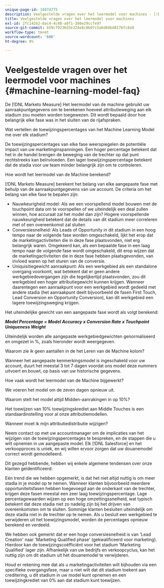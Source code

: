 ```yaml
---
unique-page-id: 18874775
description: Veelgestelde vragen over het leermodel voor machines - [!DNL Marketo Measure] - Productdocumentatie
title: Veelgestelde vragen over het leermodel voor machines
exl-id: 2fc142b2-8ac4-4c48-a8f1-398e29ccfe97
source-git-commit: b59c79236d3e324e8c8b07c5a6d68bd8176fc8a9
workflow-type: tm+mt
source-wordcount: '686'
ht-degree: 0%

---
```


# Veelgestelde vragen over het leermodel voor machines {#machine-learning-model-faq}

De [!DNL Marketo Measure] Het leermodel van de machine gebruikt uw aanraakpuntgegevens om te berekenen hoeveel attributieweging aan elk stadium zou moeten worden toegewezen. Dit wordt bepaald door hoe belangrijk elke fase was in het sluiten van de rijafspraken.

Wat vertellen de toewijzingspercentages van het Machine Learning Model me over elk stadium?

De toewijzingspercentages van elke fase weerspiegelen de potentiële impact van uw marketinginspanningen. Een hoger percentage betekent dat het in de handel brengen de beweging van de trechter op dat punt rechtstreeks kan beïnvloeden. Een lager toewijzingspercentage betekent dat de stadia voor uw team minder belangrijk zijn om te controleren.

Hoe wordt het leermodel van de Machine berekend?

[!DNL Marketo Measure] berekent het belang van elke aangepaste fase met behulp van de aanraakpuntgegevens van uw account. De criteria om het belang van elke fase te bepalen zijn:

* Nauwkeurigheid model: Als we een voorspellend model bouwen met de touchpoint data om te voorspellen of we uiteindelijk een deal zullen winnen, hoe accuraat zal het model dan zijn? Hogere voorspellende nauwkeurigheid betekent dat de details van dit stadium meer correleren met of een overeenkomst zal sluiten
* Conversiesnelheid: Als Leads of Opportunity in dit stadium in een hoog tempo naar de volgende fase worden omgeschakeld, lijkt het erop dat de marketingactiviteiten die in deze fase plaatsvonden, niet erg belangrijk waren. Omgekeerd kan, als een bepaalde fase in een laag tempo naar de volgende fase wordt omgeschakeld, dit erop wijzen dat de marketingactiviteiten die in deze fase hebben plaatsgevonden, van invloed waren op het sturen van de conversie.
* Uniquisitiegewicht aanraakpunt: Als een werkgebied als een standalone overgang voorkomt, wat betekent dat er geen andere werkgebiedovergangen zijn die tegelijkertijd plaatsvonden, zou dit werkgebied een hoger attributiegewicht kunnen krijgen. Wanneer daarentegen een aanraakpunt voor een werkgebied wordt gedeeld met andere stadia (het aanraakpunt deelt bijvoorbeeld de fasen First Touch, Lead Conversion en Opportunity Conversion), kan dit werkgebied een lagere toewijzingsweging krijgen.

Het uiteindelijke gewicht van een aangepaste fase wordt als volgt berekend:

**_Model Percentage = Model Accuracy x Conversion Rate x Touchpoint Uniqueness Weight_**

Uiteindelijk worden alle aangepaste werkgebiedgewichten genormaliseerd en omgezet in %, zoals hieronder wordt weergegeven.

Waarom zie ik geen aantallen in de het Leren van de Machine kolom?

Wanneer het aangepaste kenmerkingsmodel is ingeschakeld voor uw account, duurt het meestal 3 tot 7 dagen voordat ons model deze nummers uitvoert en bouwt, op basis van uw historische gegevens.

Hoe vaak wordt het leermodel van de Machine bijgewerkt?

We voeren het model om de zeven dagen opnieuw uit.

Waarom stelt het model altijd Midden-aanrakingen in op 10%?

Het toewijzen van 10% toewijzingskrediet aan Middle Touches is een standaardinstelling voor al onze attributiemodellen.

Wanneer moet ik mijn attributiedistributie wijzigen?

Neem contact op met uw accountmanager om de implicaties van het wijzigen van de toewijzingspercentages te bespreken, en de stappen die u wilt opnemen in uw aangepaste model. Elk [!DNL Salesforce] en het verkoopproces is uniek, en wij willen ervoor zorgen dat uw douanemodel correct wordt gemodelleerd.

Dit gezegd hebbende, hebben wij enkele algemene tendensen over onze klanten geïdentificeerd:

Eén trend die we hebben opgemerkt, is dat het niet altijd nuttig is om meer stadia in je model op te nemen. Wanneer klanten bijvoorbeeld meerdere opportuniteitsfasen hebben toegevoegd aan de onderkant van de trechter, krijgen deze fasen meestal een zeer laag toewijzingspercentage. Lage percentagewaarden wijzen op een hoge omzettingssnelheid, wat typisch betekent dat deze stadia niet zo nadelig zijn bij het drijven van overeenkomsten om te sluiten. Sommige klanten besluiten uiteindelijk om deze stadia niet in de trechter op te nemen. Als u besluit een werkgebied te verwijderen uit het toewijzingsmodel, worden de percentages opnieuw berekend en verdeeld.

We hebben ook gemerkt dat er een hoge conversiesnelheid is van &#39;Lead Creation&#39; naar &#39;Marketing Qualified phase&#39; (gekwalificeerd voor marketing). Hierdoor kan de toewijzingscoëfficiënt voor het stadium &#39;Marketing Qualified&#39; lager zijn. Afhankelijk van uw bedrijfs en verkoopcyclus, kan het nuttig zijn om dit stadium uit het douanemodel te verwijderen.

Houd er rekening mee dat als u marketingactiviteiten wilt bijhouden via een specifieke overgangsfase, maar u niet wilt dat dit stadium toekent aan creditering, u dit stadium in uw model kunt opnemen en een toewijzingkrediet van 0% aan dat stadium kunt toewijzen.
